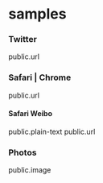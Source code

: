 #  samples

### Twitter
public.url

### Safari | Chrome
public.url

#### Safari Weibo
public.plain-text
public.url

### Photos
public.image
